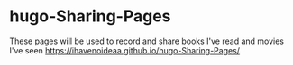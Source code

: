 # hugo-Sharing-Pages
These pages will be used to record and share books I've read and movies I've seen
 https://ihavenoideaa.github.io/hugo-Sharing-Pages/
